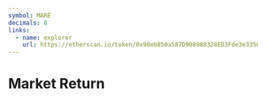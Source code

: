 ```yaml
---
symbol: MARE
decimals: 8
links:
  - name: explorer
    url: https://etherscan.io/token/0x98eb850a587D908980328ED3Fde3e335C0cc4426
---
```


# Market Return
